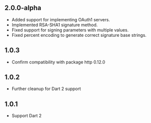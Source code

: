 
## 2.0.0-alpha
- Added support for implementing OAuth1 servers.
- Implemented RSA-SHA1 signature method.
- Fixed support for signing parameters with multiple values.
- Fixed percent encoding to generate correct signature base strings.

## 1.0.3
- Confirm compatibility with package http 0.12.0

## 1.0.2
- Further cleanup for Dart 2 support

## 1.0.1
- Support Dart 2
